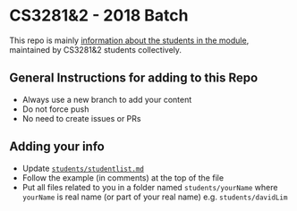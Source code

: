 # CS3281&2 - 2018 Batch

This repo is mainly [information about the students in the module](students/studentlist.md), maintained by CS3281&2 students collectively.

## General Instructions for adding to this Repo

* Always use a new branch to add your content
* Do not force push
* No need to create issues or PRs

## Adding your info

* Update [`students/studentlist.md`](students/studentlist.md)
* Follow the example (in comments) at the top of the file
* Put all files related to you in a folder named `students/yourName` where `yourName` is real name (or part of your real name) e.g. `students/davidLim`